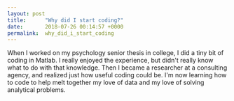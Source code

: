 ```yaml
---
layout: post
title:      "Why did I start coding?"
date:       2018-07-26 00:14:57 +0000
permalink:  why_did_i_start_coding
---
```






When I worked on my psychology senior thesis in college, I did a tiny bit of coding in Matlab. I really enjoyed the experience, but didn't really know what to do with that knowledge. Then I became a researcher at a consulting agency, and realized just how useful coding could be. I'm now learning how to code to help melt together my love of data and my love of solving analytical problems. 


